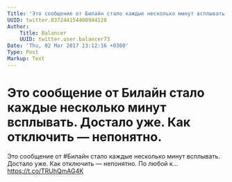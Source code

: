```yaml
---
Title: 'Это сообщение от Билайн стало каждые несколько минут всплывать. Достало уже. Как отключить — непонятно.'
UUID: twitter.837244154400944128
Author:
    Title: Balancer
    UUID: twitter.user.balancer73
Date: 'Thu, 02 Mar 2017 13:12:16 +0300'
Type: Post
Markup: Text
---
```


# Это сообщение от Билайн стало каждые несколько минут всплывать. Достало уже. Как отключить — непонятно.

Это сообщение от #Билайн стало каждые несколько минут
всплывать. Достало уже. Как отключить — непонятно. По любой
к… https://t.co/TRUhQmAG4K